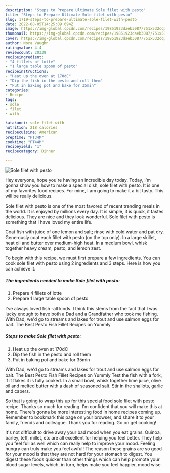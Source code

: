 ```yaml
---
description: "Steps to Prepare Ultimate Sole filet with pesto"
title: "Steps to Prepare Ultimate Sole filet with pesto"
slug: 1719-steps-to-prepare-ultimate-sole-filet-with-pesto
date: 2022-08-05T14:25:09.694Z
image: https://img-global.cpcdn.com/recipes/19851923daeb3087/751x532cq70/sole-filet-with-pesto-recipe-main-photo.jpg
thumbnail: https://img-global.cpcdn.com/recipes/19851923daeb3087/751x532cq70/sole-filet-with-pesto-recipe-main-photo.jpg
cover: https://img-global.cpcdn.com/recipes/19851923daeb3087/751x532cq70/sole-filet-with-pesto-recipe-main-photo.jpg
author: Nora Vaughn
ratingvalue: 4.4
reviewcount: 20339
recipeingredient:
- "4 fillets of lotte"
- "1 large table spoon of pesto"
recipeinstructions:
- "Heat up the oven at 170dC"
- "Dip the fish in the pesto and roll them"
- "Put in baking pot and bake for 35min"
categories:
- Recipe
tags:
- sole
- filet
- with

katakunci: sole filet with 
nutrition: 218 calories
recipecuisine: American
preptime: "PT34M"
cooktime: "PT44M"
recipeyield: "1"
recipecategory: Dinner

---
```



![Sole filet with pesto](https://img-global.cpcdn.com/recipes/19851923daeb3087/751x532cq70/sole-filet-with-pesto-recipe-main-photo.jpg)

Hey everyone, hope you're having an incredible day today. Today, I'm gonna show you how to make a special dish, sole filet with pesto. It is one of my favorites food recipes. For mine, I am going to make it a bit tasty. This will be really delicious.

Sole filet with pesto is one of the most favored of recent trending meals in the world. It is enjoyed by millions every day. It is simple, it is quick, it tastes delicious. They are nice and they look wonderful. Sole filet with pesto is something that I have loved my entire life.

Coat fish with juice of one lemon and salt; rinse with cold water and pat dry. Generously coat each fillet with pesto (on the top only). In a large skillet, heat oil and butter over medium-high heat. In a medium bowl, whisk together heavy cream, pesto, and lemon zest.


To begin with this recipe, we must first prepare a few ingredients. You can cook sole filet with pesto using 2 ingredients and 3 steps. Here is how you can achieve it.

<!--inarticleads1-->

##### The ingredients needed to make Sole filet with pesto:

1. Prepare 4 fillets of lotte
1. Prepare 1 large table spoon of pesto


I&#39;ve always loved fish -all kinds. I think this stems from the fact that I was lucky enough to have both a Dad and a Grandfather who took me fishing. With Dad, we&#39;d go to streams and lakes for trout and use salmon eggs for bait. The Best Pesto Fish Fillet Recipes on Yummly 

<!--inarticleads2-->

##### Steps to make Sole filet with pesto:

1. Heat up the oven at 170dC
1. Dip the fish in the pesto and roll them
1. Put in baking pot and bake for 35min


With Dad, we&#39;d go to streams and lakes for trout and use salmon eggs for bait. The Best Pesto Fish Fillet Recipes on Yummly Test the fish with a fork, if it flakes it is fully cooked. In a small bowl, whisk together lime juice, olive oil and melted butter with a dash of seasoned salt. Stir in the shallots, garlic and capers. 

So that is going to wrap this up for this special food sole filet with pesto recipe. Thanks so much for reading. I'm confident that you will make this at home. There's gonna be more interesting food in home recipes coming up. Remember to bookmark this page on your browser, and share it to your family, friends and colleague. Thank you for reading. Go on get cooking!

It's not difficult to drive away your bad mood when you eat grains. Quinoa, barley, teff, millet, etc are all excellent for helping you feel better. They help you feel full as well which can really help to improve your mood. Feeling hungry can truly make you feel awful! The reason these grains are so good for your mood is that they are not hard for your stomach to digest. You digest these foods quicker than other things which can help promote your blood sugar levels, which, in turn, helps make you feel happier, mood wise.
